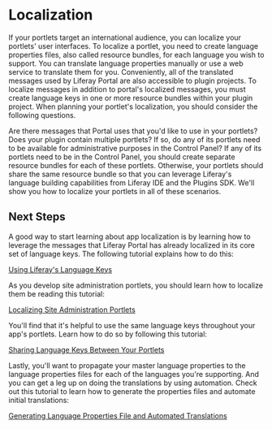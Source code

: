 # Localization

If your portlets target an international audience, you can localize your
portlets' user interfaces. To localize a portlet, you need to create language
properties files, also called resource bundles, for each language you wish to
support. You can translate language properties manually or use a web service to
translate them for you. Conveniently, all of the translated messages used by
Liferay Portal are also accessible to plugin projects. To localize messages in
addition to portal's localized messages, you must create language keys in one or
more resource bundles within your plugin project. When planning your portlet's
localization, you should consider the following questions.

Are there messages that Portal uses that you'd like to use in your portlets?
Does your plugin contain multiple portlets? If so, do any of its portlets need
to be available for administrative purposes in the Control Panel? If any of its
portlets need to be in the Control Panel, you should create separate resource
bundles for each of these portlets. Otherwise, your portlets should share the
same resource bundle so that you can leverage Liferay's language building
capabilities from Liferay IDE and the Plugins SDK. We'll show you how to
localize your portlets in all of these scenarios.

## Next Steps

A good way to start learning about app localization is by learning how to
leverage the messages that Liferay Portal has already localized in its core set
of language keys. The following tutorial explains how to do this: 

[Using Liferay's Language Keys](https://www-ldn.liferay.com/develop/tutorials/-/knowledge_base/using-liferays-language-keys-lp-6-2-develop-tutorial)

As you develop site administration portlets, you should learn how to localize
them be reading this tutorial:

[Localizing Site Administration Portlets](https://www-ldn.liferay.com/develop/tutorials/-/knowledge_base/localizing-site-administration-portlets-lp-6-2-develop-tutorial)

You'll find that it's helpful to use the same language keys throughout your
app's portlets. Learn how to do so by following this tutorial:

[Sharing Language Keys Between Your Portlets](https://www-ldn.liferay.com/develop/tutorials/-/knowledge_base/sharing-language-keys-between-your-portlets-lp-6-2-develop-tutorial)

Lastly, you'll want to propagate your master language properties to the language
properties files for each of the languages you're supporting. And you can get a
leg up on doing the translations by using automation. Check out this
tutorial to learn how to generate the properties files and automate initial
translations: 

[Generating Language Properties File and Automated Translations](https://www-ldn.liferay.com/develop/tutorials/-/knowledge_base/generating-language-properties-file-and-automated-t-lp-6-2-develop-tutorial)
